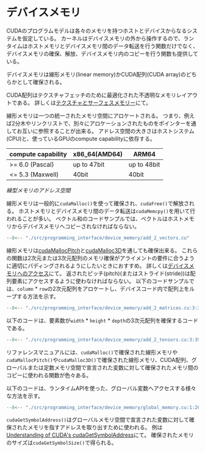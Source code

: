 # デバイスメモリ
CUDAのプログラムモデルは各々のメモリを持つホストとデバイスからなるシステムを仮定している。
カーネルはデバイスメモリの外から操作するので、ランタイムはホストメモリとデバイスメモリ間のデータ転送を行う関数だけでなく、デバイスメモリの確保、解放、デバイスメモリ内のコピーを行う関数も提供している。

デバイスメモリは線形メモリ(linear memory)かCUDA配列(CUDA array)のどちらかとして確保される。

CUDA配列はテクスチャフェッチのために最適化された不透明なメモリレイアウトである。
詳しくは[テクスチャとサーフェスメモリー](https://docs.nvidia.com/cuda/cuda-c-programming-guide/index.html#texture-and-surface-memory)にて。

線形メモリは一つの統一されたメモリ空間にアロケートされる。
つまり、例えば2分木やリンクリストで、別々にアロケーションされたものをポインターを通してお互いに参照することが出来る。
アドレス空間の大きさはホストシステム(CPU)と、使っているGPUのcompute capabilityに依存する。

| compute capability | x86_64(AMD64) | ARM64 |
| ---- | ---- | ---- |
| >= 6.0 (Pascal) | up to 47bit | up to 48bit |
| <= 5.3 (Maxwell) | 40bit | 40bit |

*線型メモリのアドレス空間*

線形メモリは一般的に`cudaMalloc()`を使って確保され、`cudaFree()`で解放される。
ホストメモリとデバイスメモリ間のデータ転送は`cudaMemcpy()`を用いて行われることが多い。
ベクトル和のコードサンプルでは、ベクトルはホストメモリからデバイスメモリへコピーされなければならない。

```cpp title="/src/programming_interface/device_memory/add_2_vectors.cu" linenums="1"
--8<-- "./src/programming_interface/device_memory/add_2_vectors.cu"
```

線形メモリは[cudaMallocPitch](https://docs.nvidia.com/cuda/cuda-runtime-api/group__CUDART__MEMORY.html#group__CUDART__MEMORY_1g32bd7a39135594788a542ae72217775c)と[cudaMalloc3D](https://docs.nvidia.com/cuda/cuda-runtime-api/group__CUDART__MEMORY.html#group__CUDART__MEMORY_1g188300e599ded65c925e79eab2a57347)を通しても確保出来る。
これらの関数は2次元または3次元配列のメモリ確保がアライメントの要件に合うように適切にパディングされるようにしたいときにおすすめ。
詳しくは[デバイスメモリへのアクセス](https://docs.nvidia.com/cuda/cuda-c-programming-guide/index.html#device-memory-accesses)にて。
返されたピッチ(pitch)(またはストライド(stride))は配列要素にアクセスするように使わなければならない。
以下のコードサンプルでは、`column` * `row`の2次元配列をアロケートし、デバイスコード内で配列上をループする方法を示す。

```cpp title="/src/programming_interface/device_memory/add_2_matrices.cu" linenums="3"
--8<-- "./src/programming_interface/device_memory/add_2_matrices.cu:3:35"
```

以下のコードは、要素数が`width` * `height` * `depth`の3次元配列を確保するコードである。

```cpp title="/src/programming_interface/device_memory/add_2_tensors.cu" linenums="3"
--8<-- "./src/programming_interface/device_memory/add_2_tensors.cu:3:39"
```

リファレンスマニュアルには、`cudaMalloc()`で確保された線形メモリや`cudaMallocPitch()`や`cudaMalloc3D()`で確保された線形メモリ、CUDA配列、グローバルまたは定数メモリ空間で宣言された変数に対して確保されたメモリ間のコピーに使われる関数が色々ある。

以下のコードは、ランタイムAPIを使った、グローバル変数へアクセスする様々な方法を示す。

```cpp title="/src/programming_interface/device_memory/global_memory.cu" linenums="1"
--8<-- "./src/programming_interface/device_memory/global_memory.cu:1:20"
```

`cudaGetSymbolAddress()`はグローバルメモリ空間で宣言された変数に対して確保されたメモリを指すアドレスを取り出すために使われる。
例は[Understanding of CUDA's cudaGetSymbolAddress](https://stackoverflow.com/questions/60759486/understanding-of-cudas-cudagetsymboladdress)にて。
確保されたメモリのサイズは`cudaGetSymbolSize()`で得られる。
